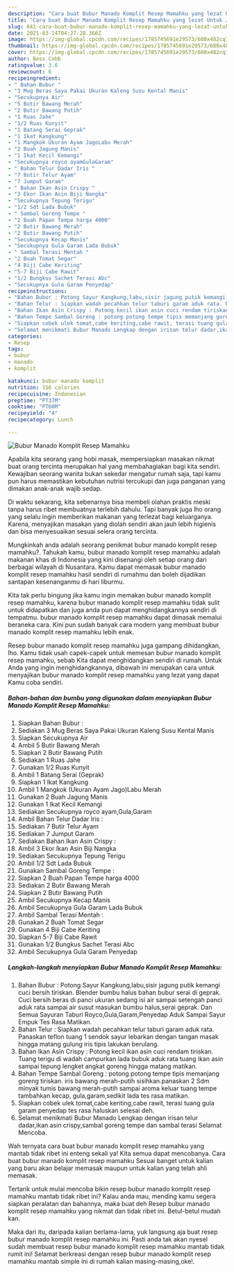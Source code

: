 ```yaml
---
description: "Cara buat Bubur Manado Komplit Resep Mamahku yang lezat Untuk Jualan"
title: "Cara buat Bubur Manado Komplit Resep Mamahku yang lezat Untuk Jualan"
slug: 641-cara-buat-bubur-manado-komplit-resep-mamahku-yang-lezat-untuk-jualan
date: 2021-03-14T04:27:28.366Z
image: https://img-global.cpcdn.com/recipes/1785745691e29573/680x482cq70/bubur-manado-komplit-resep-mamahku-foto-resep-utama.jpg
thumbnail: https://img-global.cpcdn.com/recipes/1785745691e29573/680x482cq70/bubur-manado-komplit-resep-mamahku-foto-resep-utama.jpg
cover: https://img-global.cpcdn.com/recipes/1785745691e29573/680x482cq70/bubur-manado-komplit-resep-mamahku-foto-resep-utama.jpg
author: Bess Cobb
ratingvalue: 3.6
reviewcount: 6
recipeingredient:
- " Bahan Bubur "
- "3 Mug Beras Saya Pakai Ukuran Kaleng Susu Kental Manis"
- "Secukupnya Air"
- "5 Butir Bawang Merah"
- "2 Butir Bawang Putih"
- "1 Ruas Jahe"
- "1/2 Ruas Kunyit"
- "1 Batang Serai Geprak"
- "1 Ikat Kangkung"
- "1 Mangkok Ukuran Ayam JagoLabu Merah"
- "2 Buah Jagung Manis"
- "1 Ikat Kecil Kemangi"
- "Secukupnya royco ayamGulaGaram"
- " Bahan Telur Dadar Iris "
- "7 Butir Telur Ayam"
- "7 Jumput Garam"
- " Bahan Ikan Asin Crispy "
- "3 Ekor Ikan Asin Biji Nangka"
- "Secukupnya Tepung Terigu"
- "1/2 Sdt Lada Bubuk"
- " Sambal Goreng Tempe "
- "2 Buah Papan Tempe harga 4000"
- "2 Butir Bawang Merah"
- "2 Butir Bawang Putih"
- "Secukupnya Kecap Manis"
- "Secukupnya Gula Garam Lada Bubuk"
- " Sambal Terasi Mentah "
- "2 Buah Tomat Segar"
- "4 Biji Cabe Keriting"
- "5-7 Biji Cabe Rawit"
- "1/2 Bungkus Sachet Terasi Abc"
- "Secukupnya Gula Garam Penyedap"
recipeinstructions:
- "Bahan Bubur : Potong Sayur Kangkung,labu,sisir jagung putik kemangi cuci bersih tiriskan. Blender bumbu halus bahan bubur serai di geprak. Cuci bersih beras di panci ukuran sedang isi air sampai setengah panci aduk rata sampai air susut masukan bumbu halus,serai geprak. Dan Semua Sayuran Taburi Royco,Gula,Garam,Penyedap Aduk Sampai Sayur Empuk Tes Rasa Matikan."
- "Bahan Telur : Siapkan wadah pecahkan telur taburi garam aduk rata. Panaskan teflon tuang 1 sendok sayur lebarkan dengan tangan masak hingga matang gulung iris tipis lakukan berulang."
- "Bahan Ikan Asin Crispy : Potong kecil ikan asin cuci rendam tiriskan. Tuang terigu di wadah campurkan lada bubuk aduk rata tuang ikan asin sampai tepung lengket angkat goreng hingga matang matikan."
- "Bahan Tempe Sambal Goreng : potong potong tempe tipis memanjang goreng tiriskan. iris bawang merah-putih sisihkan.panaskan 2 Sdm minyak tumis bawang merah-putih sampai aroma keluar tuang tempe tambahkan kecap, gula,garam,sedikit lada tes rasa matikan."
- "Siapkan cobek ulek tomat,cabe keriting,cabe rawit, terasi tuang gula garam penyedap tes rasa haluskan selesai deh."
- "Selamat menikmati Bubur Manado Lengkap dengan irisan telur dadar,ikan asin crispy,sambal goreng tempe dan sambal terasi Selamat Mencoba."
categories:
- Resep
tags:
- bubur
- manado
- komplit

katakunci: bubur manado komplit 
nutrition: 156 calories
recipecuisine: Indonesian
preptime: "PT37M"
cooktime: "PT60M"
recipeyield: "4"
recipecategory: Lunch

---
```



![Bubur Manado Komplit Resep Mamahku](https://img-global.cpcdn.com/recipes/1785745691e29573/680x482cq70/bubur-manado-komplit-resep-mamahku-foto-resep-utama.jpg)

Apabila kita seorang yang hobi masak, mempersiapkan masakan nikmat buat orang tercinta merupakan hal yang membahagiakan bagi kita sendiri. Kewajiban seorang  wanita bukan sekedar mengatur rumah saja, tapi kamu pun harus memastikan kebutuhan nutrisi tercukupi dan juga panganan yang dimakan anak-anak wajib sedap.

Di waktu  sekarang, kita sebenarnya bisa membeli olahan praktis meski tanpa harus ribet membuatnya terlebih dahulu. Tapi banyak juga lho orang yang selalu ingin memberikan makanan yang terlezat bagi keluarganya. Karena, menyajikan masakan yang diolah sendiri akan jauh lebih higienis dan bisa menyesuaikan sesuai selera orang tercinta. 



Mungkinkah anda adalah seorang penikmat bubur manado komplit resep mamahku?. Tahukah kamu, bubur manado komplit resep mamahku adalah makanan khas di Indonesia yang kini disenangi oleh setiap orang dari berbagai wilayah di Nusantara. Kamu dapat memasak bubur manado komplit resep mamahku hasil sendiri di rumahmu dan boleh dijadikan santapan kesenanganmu di hari liburmu.

Kita tak perlu bingung jika kamu ingin memakan bubur manado komplit resep mamahku, karena bubur manado komplit resep mamahku tidak sulit untuk didapatkan dan juga anda pun dapat menghidangkannya sendiri di tempatmu. bubur manado komplit resep mamahku dapat dimasak memalui beraneka cara. Kini pun sudah banyak cara modern yang membuat bubur manado komplit resep mamahku lebih enak.

Resep bubur manado komplit resep mamahku juga gampang dihidangkan, lho. Kamu tidak usah capek-capek untuk memesan bubur manado komplit resep mamahku, sebab Kita dapat menghidangkan sendiri di rumah. Untuk Anda yang ingin menghidangkannya, dibawah ini merupakan cara untuk menyajikan bubur manado komplit resep mamahku yang lezat yang dapat Kamu coba sendiri.

<!--inarticleads1-->

##### Bahan-bahan dan bumbu yang digunakan dalam menyiapkan Bubur Manado Komplit Resep Mamahku:

1. Siapkan  Bahan Bubur :
1. Sediakan 3 Mug Beras Saya Pakai Ukuran Kaleng Susu Kental Manis
1. Siapkan Secukupnya Air
1. Ambil 5 Butir Bawang Merah
1. Siapkan 2 Butir Bawang Putih
1. Sediakan 1 Ruas Jahe
1. Gunakan 1/2 Ruas Kunyit
1. Ambil 1 Batang Serai (Geprak)
1. Siapkan 1 Ikat Kangkung
1. Ambil 1 Mangkok (Ukuran Ayam Jago)Labu Merah
1. Gunakan 2 Buah Jagung Manis
1. Gunakan 1 Ikat Kecil Kemangi
1. Sediakan Secukupnya royco ayam,Gula,Garam
1. Ambil  Bahan Telur Dadar Iris :
1. Sediakan 7 Butir Telur Ayam
1. Sediakan 7 Jumput Garam
1. Sediakan  Bahan Ikan Asin Crispy :
1. Ambil 3 Ekor Ikan Asin Biji Nangka
1. Sediakan Secukupnya Tepung Terigu
1. Ambil 1/2 Sdt Lada Bubuk
1. Gunakan  Sambal Goreng Tempe :
1. Siapkan 2 Buah Papan Tempe harga 4000
1. Sediakan 2 Butir Bawang Merah
1. Siapkan 2 Butir Bawang Putih
1. Ambil Secukupnya Kecap Manis
1. Ambil Secukupnya Gula Garam Lada Bubuk
1. Ambil  Sambal Terasi Mentah :
1. Gunakan 2 Buah Tomat Segar
1. Gunakan 4 Biji Cabe Keriting
1. Siapkan 5-7 Biji Cabe Rawit
1. Gunakan 1/2 Bungkus Sachet Terasi Abc
1. Ambil Secukupnya Gula Garam Penyedap




<!--inarticleads2-->

##### Langkah-langkah menyiapkan Bubur Manado Komplit Resep Mamahku:

1. Bahan Bubur : Potong Sayur Kangkung,labu,sisir jagung putik kemangi cuci bersih tiriskan. Blender bumbu halus bahan bubur serai di geprak. Cuci bersih beras di panci ukuran sedang isi air sampai setengah panci aduk rata sampai air susut masukan bumbu halus,serai geprak. Dan Semua Sayuran Taburi Royco,Gula,Garam,Penyedap Aduk Sampai Sayur Empuk Tes Rasa Matikan.
1. Bahan Telur : Siapkan wadah pecahkan telur taburi garam aduk rata. Panaskan teflon tuang 1 sendok sayur lebarkan dengan tangan masak hingga matang gulung iris tipis lakukan berulang.
1. Bahan Ikan Asin Crispy : Potong kecil ikan asin cuci rendam tiriskan. Tuang terigu di wadah campurkan lada bubuk aduk rata tuang ikan asin sampai tepung lengket angkat goreng hingga matang matikan.
1. Bahan Tempe Sambal Goreng : potong potong tempe tipis memanjang goreng tiriskan. iris bawang merah-putih sisihkan.panaskan 2 Sdm minyak tumis bawang merah-putih sampai aroma keluar tuang tempe tambahkan kecap, gula,garam,sedikit lada tes rasa matikan.
1. Siapkan cobek ulek tomat,cabe keriting,cabe rawit, terasi tuang gula garam penyedap tes rasa haluskan selesai deh.
1. Selamat menikmati Bubur Manado Lengkap dengan irisan telur dadar,ikan asin crispy,sambal goreng tempe dan sambal terasi Selamat Mencoba.




Wah ternyata cara buat bubur manado komplit resep mamahku yang mantab tidak ribet ini enteng sekali ya! Kita semua dapat mencobanya. Cara buat bubur manado komplit resep mamahku Sesuai banget untuk kalian yang baru akan belajar memasak maupun untuk kalian yang telah ahli memasak.

Tertarik untuk mulai mencoba bikin resep bubur manado komplit resep mamahku mantab tidak ribet ini? Kalau anda mau, mending kamu segera siapkan peralatan dan bahannya, maka buat deh Resep bubur manado komplit resep mamahku yang nikmat dan tidak ribet ini. Betul-betul mudah kan. 

Maka dari itu, daripada kalian berlama-lama, yuk langsung aja buat resep bubur manado komplit resep mamahku ini. Pasti anda tak akan nyesel sudah membuat resep bubur manado komplit resep mamahku mantab tidak rumit ini! Selamat berkreasi dengan resep bubur manado komplit resep mamahku mantab simple ini di rumah kalian masing-masing,oke!.

